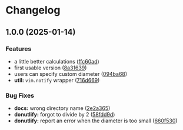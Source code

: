 # Changelog

## 1.0.0 (2025-01-14)


### Features

* a little better calculations ([ffc60ad](https://github.com/NStefan002/donutlify.nvim/commit/ffc60ada55ace1181279b1a69f267805fa8f8de1))
* first usable version ([8a31639](https://github.com/NStefan002/donutlify.nvim/commit/8a31639482ded92eebc9e9079551abd85b2543a0))
* users can specify custom diameter ([094ba68](https://github.com/NStefan002/donutlify.nvim/commit/094ba6817c68c92ae60aad99d34f6cee453f334c))
* **util:** `vim.notify` wrapper ([716d669](https://github.com/NStefan002/donutlify.nvim/commit/716d6691751ec80742ebd3dd00df7708adef2a55))


### Bug Fixes

* **docs:** wrong directory name ([2e2a365](https://github.com/NStefan002/donutlify.nvim/commit/2e2a36500d94b3a9ded2ee84df9e35f448fcc6f7))
* **donutlify:** forgot to divide by 2 ([58fdd9d](https://github.com/NStefan002/donutlify.nvim/commit/58fdd9dd0fcbe9dc3ff0404c0765d26a36c738a6))
* **donutlify:** report an error when the diameter is too small ([660f530](https://github.com/NStefan002/donutlify.nvim/commit/660f53011b2c9340723d884f76e52e87cf285fe8))
